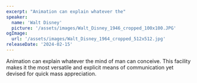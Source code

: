 ```yaml
---
excerpt: "Animation can explain whatever the"
speaker:
  name: 'Walt Disney'
  picture: '/assets/images/Walt_Disney_1946_cropped_100x100.JPG'
ogImage:
  url: '/assets/images/Walt_Disney_1964_cropped_512x512.jpg'
releaseDate: '2024-02-15'
---
```


Animation can explain whatever the mind of man can conceive. This facility makes it the most versatile and explicit means of communication yet devised for quick mass appreciation.
